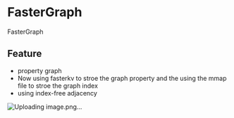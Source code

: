 # FasterGraph
FasterGraph
## Feature
+ property graph
+ Now using fasterkv to stroe the graph property and the using the mmap file to stroe the graph index
+ using index-free adjacency

![Uploading image.png…]()
